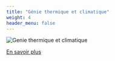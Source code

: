 ```yaml
---
title: "Génie thermique et climatique"
weight: 4
header_menu: false
---
```


![Genie thermique et climatique](images/genie-thermique-3.jpg)

[En savoir plus](genie-thermique)

